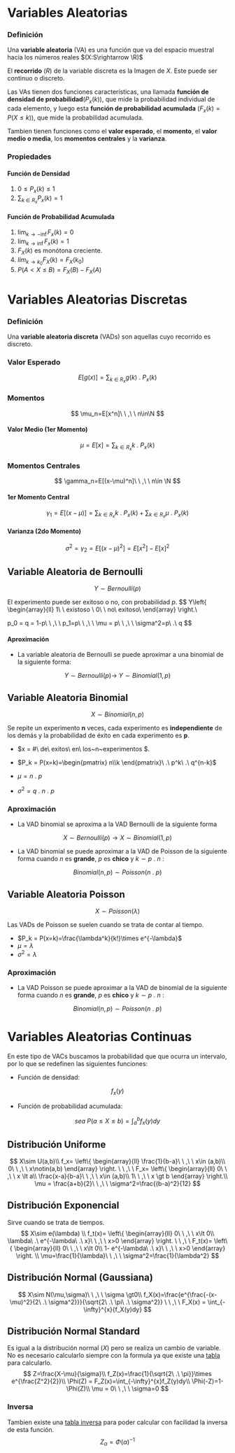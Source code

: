 # Variables Aleatorias

### Definición

Una **variable aleatoria** (VA) es una función que va del espacio muestral hacia los números reales $(X:S\rightarrow \R)$

El **recorrido** $(R)$ de la variable discreta es la Imagen de $X$. Este puede ser continuo o discreto.

Las VAs tienen dos funciones características, una llamada **función de densidad de probabilidad**$(P_x(k))$, que mide la probabilidad individual de cada elemento, y luego esta **función de probabilidad acumulada** $(F_x(k) = P(X\leq k))$, que mide la probabilidad acumulada.

Tambien tienen funciones como el **valor esperado**, el **momento**, el **valor medio o media**, los **momentos centrales** y la **varianza**.

### Propiedades 

#### Función de Densidad

1. $0\leq P_x(k)\leq1$
2. $\sum_{k\ \in\ R_x} P_x(k) = 1$

#### Función de Probabilidad Acumulada

1. $\lim_{k\rightarrow -\inf} F_x(k) =  0$
2. $\lim_{k\rightarrow \inf} F_x(k) =  1$
3. $F_X(k)$ es monótona creciente.
4. $lim_{k\rightarrow k_0} F_X(k) = F_X(k_0)$
5. $P(A<X\leq B) = F_X(B) - F_X(A)$ 

# Variables Aleatorias Discretas

### Definición

Una **variable aleatoria discreta** (VADs) son aquellas cuyo recorrido es discreto.

### Valor Esperado

$$
E[g(x)] = \sum_{k\ \in\ R_x}g(k)\ .\ P_x(k)
$$

### Momentos

$$
\mu_n=E[x^n]\ \ ,\ \ n\in\N
$$

#### Valor Medio (1er Momento)

$$
\mu=E[x]=\sum_{k\in R_x} k\ .\ P_x(k)
$$

### Momentos Centrales

$$
\gamma_n=E[(x-\mu)^n]\ \ ,\ \ n\in \N
$$

#### 1er Momento Central

$$
\gamma_1=E[(x-\mu)]=\sum_{k\in R_x} k\ .\ P_x(k) + \sum_{k\in R_x} \mu\ .\ P_x(k)
$$

#### Varianza (2do Momento)

$$
\sigma^2=\gamma_2=E[(x-\mu)^2] = E[x^2]-E[x]^2
$$

## Variable Aleatoria de Bernoulli

$$
Y\sim Bernoulli(p)
$$

El experimento puede ser exitoso o no, con probabilidad $p$.
$$
Y\left\{
	\begin{array}{ll}
		1\ \ existoso \\
		0\ \ no\ exitoso\\
	\end{array}
\right.\\


p_0 = q = 1-p\ \ ,\ \ p_1=p\ \ ,\ \ \mu = p\ \ ,\ \ \sigma^2=p\ .\ q
$$

#### Aproximación

- La variable aleatoria de Bernoulli se puede aproximar a una binomial de la siguiente forma:

$$
Y\sim Bernoulli(p) \rightarrow\ Y\sim Binomial(1,p)
$$

## Variable Aleatoria Binomial

$$
X\sim Binomial(n,p)
$$

Se repite un experimento **n** veces, cada experimento es **independiente** de los demás y la probabilidad de éxito en cada experimento es **p**.

- $x = \#\ de\ exitos\ en\ los~n~experimentos $.

- $P_k = P(x=k)=\begin{pmatrix} n\\k \end{pmatrix}\ .\ p^k\ .\ q^{n-k}$
- $\mu = n\ .\ p$
- $\sigma^2=q\ .\ n\ .\ p$

### Aproximación

- La VAD binomial se aproxima a la VAD Bernoulli de la siguiente forma

$$
X \sim Bernoulli(p) \rightarrow X \sim Binomial(1,p)
$$

- La VAD binomial se puede aproximar a la VAD de Poisson de la siguiente forma cuando $n$ es **grande**, $p$ es **chico** y $k\sim p\ .\ n$ :

$$
Binomial(n,p) \sim Poisson(n\ .\ p)
$$

## Variable Aleatoria Poisson

$$
X\sim Poisson(\lambda)
$$

Las VADs de Poisson se suelen cuando se trata de contar al tiempo.

- $P_k = P(x=k)=\frac{\lambda^k}{k!}\times e^{-\lambda}$
- $\mu = \lambda$
- $\sigma^2 = \lambda$

### Aproximación

- La VAD Poisson se puede aproximar a la VAD de binomial  de la siguiente forma cuando $n$ es **grande**, $p$ es **chico** y $k\sim p\ .\ n$ :

$$
Binomial(n,p) \sim Poisson(n\ .\ p)
$$

# Variables Aleatorias Continuas

En este tipo de VACs buscamos la probabilidad que que ocurra un intervalo, por lo que se redefinen las siguientes funciones:

- Función de densidad:

$$
f_x(y)
$$



- Función de probabilidad acumulada:

$$
sea~ P(a\leq X\leq b) = \int_a^bf_x(y)dy
$$

## Distribución Uniforme

$$
X\sim U(a,b)\\
f_x=
\left\{
	\begin{array}{ll}
	\frac{1}{b-a}\ \ ,\ \ x\in (a,b)\\
	0\ \ ,\ \ x\notin(a,b)
	\end{array}
\right.
\ \ ,\ \ 
F_x=
\left\{
	\begin{array}{ll}
	0\ \ ,\ \ x \lt a\\
	\frac{x-a}{b-a}\ \ ,\ \ x\in (a,b)\\
	1\ \ ,\ \ x \gt b
	\end{array}
\right.\\
\mu = \frac{a+b}{2}\ \ ,\ \ \sigma^2=\frac{(b-a)^2}{12}
$$



## Distribución Exponencial

Sirve cuando se trata de tiempos.
$$
X\sim e(\lambda)
\\
f_t(x)=
\left\{
	\begin{array}{ll}
		0\ \ ,\ \ x\lt 0\\
		\lambda\ .\ e^{-\lambda\ .\ x}\ \ ,\ \ x>0
	\end{array}
\right.
\ \ ,\ \ 
F_t(x)=
\left\{
	\begin{array}{ll}
		0\ \ ,\ \ x\lt 0\\
		1- e^{-\lambda\ .\ x}\ \ ,\ \ x>0
	\end{array}
\right.
\\
\mu=\frac{1}{\lambda}\ \ ,\ \ \sigma^2=\frac{1}{\lambda^2}
$$

## Distribución Normal (Gaussiana)

$$
X\sim N(\mu,\sigma)\ \ ,\ \ \sigma \gt0\\
f_X(x)=\frac{e^{\frac{-(x-\mu)^2}{2\ .\ \sigma^2}}}{\sqrt{2\ .\ \pi\ .\ \sigma^2}}
\ \ ,\ \ 
F_X(x) = \int_{-\infty}^{x}{f_X(y)dy}
$$

## Distribución Normal Standard

Es igual a la distribución normal $(X)$ pero se realiza un cambio de variable. No es necesario calcularlo siempre con la formula ya que existe una [tabla](Resources/TablaNormal.pdf) para calcularlo.
$$
Z=\frac{X-\mu}{\sigma}\\
f_Z(x)=\frac{1}{\sqrt{2\ .\ \pi}}\times e^{\frac{Z^2}{2}}\\
\Phi(Z) = F_Z(x)=\int_{-\infty}^{x}f_Z(y)dy\\
\Phi(-Z)=1-\Phi(Z)\\
\mu = 0\ \ ,\ \ \sigma=0
$$

### Inversa

Tambien existe una [tabla inversa](Resources/TablaNormalInversa.pdf) para poder calcular con facilidad la inversa de esta función.
$$
Z_\alpha = \Phi(\alpha)^{-1}
$$








